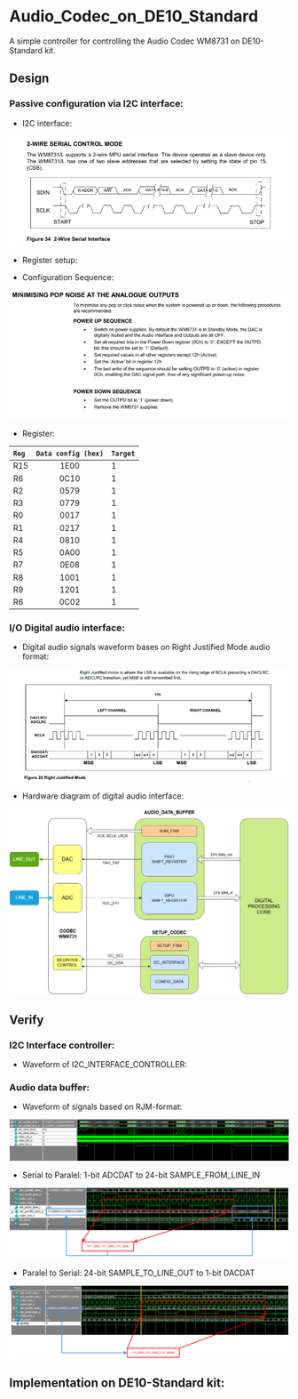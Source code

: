 # Audio_Codec_on_DE10_Standard
A simple controller for controlling the Audio Codec WM8731 on DE10-Standard kit.

## Design
### Passive configuration via I2C interface:
- I2C interface:

![2-Wire_Interface [by ref](ref/WolfsonWM8731.pdf)](doc/pics/2-wire_serial_interface.png)

- Register setup:
 * Configuration Sequence:

![ SETUP_SEQUENCE [by ref](ref/WolfsonWM8731.pdf)](doc/pics/PowerUD_Sequence.png)

 * Register:
    
| `Reg`  | `Data config (hex)` | `Target` |
| :--- | :---------------: | :----- |
| R15  | 1E00              | 1      |
| R6   | 0C10              | 1      |
| R2   | 0579              | 1      |
| R3   | 0779              | 1      |
| R0   | 0017              | 1      |
| R1   | 0217              | 1      |
| R4   | 0810              | 1      |
| R5   | 0A00              | 1      |
| R7   | 0E08              | 1      |
| R8   | 1001              | 1      |
| R9   | 1201              | 1      |
| R6   | 0C02              | 1      |

### I/O Digital audio interface:
- Digital audio signals waveform bases on Right Justified Mode audio format:
  
![Right Justified Mode [by ref](ref/WolfsonWM8731.pdf)](doc/pics/RJM_audio.png)

- Hardware diagram of digital audio interface:

![Digital audio dataflow](doc/pics/Datapath_through_Audio_Codec_Controller.png)

## Verify
### I2C Interface controller:
- Waveform of I2C_INTERFACE_CONTROLLER:

### Audio data buffer:
- Waveform of signals based on RJM-format:

![Testbench waveform of RJM digital interface signals](doc/pics/Waveform_RJM_format_Total.png)

  * Serial to Paralel: 1-bit ADCDAT to 24-bit SAMPLE_FROM_LINE_IN
    
![ADC](doc/pics/Waveform_RJM_format_L_zoom_ADC_SIPO.png)

  * Paralel to Serial: 24-bit SAMPLE_TO_LINE_OUT to 1-bit DACDAT

![DAC](doc/pics/Waveform_RJM_format_L_zoom_DAC_PISO.png)


## Implementation on DE10-Standard kit:





